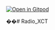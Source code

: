 [![Open in Gitpod](https://img.shields.io/badge/Open%20in-Gitpod-0CAFFF?logo=gitpod&logoColor=white)](https://gitpod.io/#https://github.com/Jithu2003/FINAL_YEAR)

��#   R a d i o _ X C T 
 
 
